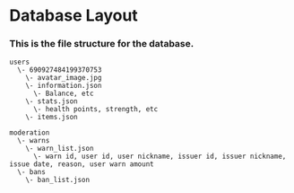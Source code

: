 # Database Layout
### This is the file structure for the database.

```
users
  \- 690927484199370753
    \- avatar_image.jpg
    \- information.json
      \- Balance, etc
    \- stats.json
      \- health points, strength, etc
    \- items.json

moderation
  \- warns
    \- warn_list.json
      \- warn id, user id, user nickname, issuer id, issuer nickname, issue date, reason, user warn amount
  \- bans
    \- ban_list.json
```

